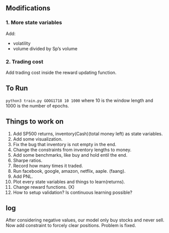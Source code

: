 ## Modifications

### 1. More state variables
Add:
* volatility
* volume divided by Sp’s volume

### 2. Trading cost
Add trading cost inside the reward updating function.


## To Run

`python3 train.py GOOG1718 10 1000` where 10 is the window length and 1000 is the number of epochs.

## Things to work on

1. Add SP500 returns, inventory(Cash)(total money left) as state variables.
2. Add some visualization. 
3. Fix the bug that inventory is not empty in the end.
4. Change the constraints from inventory lengths to money.
5. Add some benchmarks, like buy and hold entil the end.
6. Sharpe ratios.
7. Record how many times it traded.
8. Run facebook, google, amazon, netflix, aaple. (faang).
9. Add PNL.
10. Plot every state variables and things to learn(returns).
11. Change reward functions. (X)
12. How to setup validation? Is continuous learning possible? 


## log
After considering negative values, our model only buy stocks and never sell. 
Now add constraint to forcely clear positions. Problem is fixed.